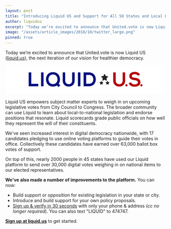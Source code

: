 ```yaml
---
layout: post
title: "Introducing Liquid US and Support for All 50 States and Local Legislatures"
author: liquidus
excerpt: "Today we’re excited to announce that United.vote is now Liquid US, the next iteration of our vision for healthier democracy."
image: "/assets/article_images/2018/10/twitter_large.png"
pinned: true
---
```


Today we’re excited to announce that United.vote is now Liquid US ([liquid.us](https://liquid.us)), the next iteration of our vision for healthier democracy.

<a href="https://liquid.us"><img src="/assets/article_images/2018/10/liquid_us_logo.png" height="90px"></a>

Liquid US empowers subject matter experts to weigh in on upcoming legislative votes from City Council to Congress. The broader community can use Liquid to learn about local-to-national legislation and endorse positions that resonate. Liquid scorecards grade public officials on how well they represent the will of their constituents.

We've seen increased interest in digital democracy nationwide, with 17 candidates pledging to use online voting platforms to guide their votes in office. Collectively these candidates have earned over 63,000 ballot box votes of support.

On top of this, nearly 2000 people in 45 states have used our Liquid platform to send over 30,000 digital votes weighing in on national items to our elected representatives.

**We've also made a number of improvements to the platform.** You can now:

- Build support or opposition for existing legislation in your state or city.
- Introduce and build support for your own policy proposals.
- [Sign up & verify in 30 seconds](https://liquid.us/verification) with only your phone & address (*cc no longer required*). You can also text "LIQUID" to 474747.

**[Sign up at liquid.us](https://liquid.us/join)** to get started.
